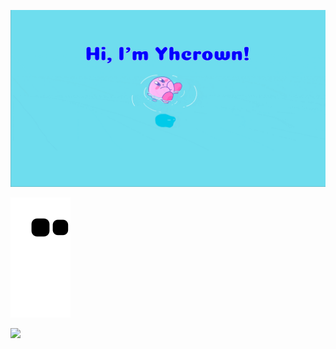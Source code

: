 ![kriby](kriby.gif)

![](https://raw.githubusercontent.com/Yhcrown/Yhcrown/main/assets/github-contribution-grid-snake.svg)

<div>
    <img height="165" align="left" src="https://github-readme-stats.vercel.app/api?username=Yhcrown&theme=calm&show_icons=true" />
</div>



